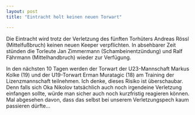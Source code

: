 ```yaml
---
layout: post
title: "Eintracht holt keinen neuen Torwart"

---
```


Die Eintracht wird trotz der Verletzung des fünften Torhüters Andreas Rössl (Mittelfußbruch) keinen neuen Keeper verpflichten. In absehbarer Zeit stünden die Torleute Jan Zimmermann (Schambeinentzündung) und Ralf Fährmann (Mittelhandbruch) wieder zur Verfügung.

In den nächsten 10 Tagen werden der Torwart der U23-Mannschaft Markus Kolke (19) und der U19-Torwart Erman Muratagic (18) am Training der Lizenzmannschaft teilnehmen. Ich denke, dieses Risiko ist überschaubar. Denn falls sich Oka Nikolov tatsächlich auch noch irgendeine Verletzung einfangen sollte, würde man sicher auch noch kurzfristig reagieren können. Mal abgesehen davon, dass das selbst bei unserem Verletzungspech kaum passieren dürfte...
